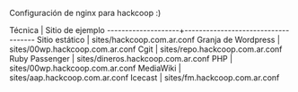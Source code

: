 Configuración de nginx para hackcoop :)

Técnica             | Sitio de ejemplo
--------------------+------------------------------------
Sitio estático      | sites/hackcoop.com.ar.conf
Granja de Wordpress | sites/00wp.hackcoop.com.ar.conf
Cgit                | sites/repo.hackcoop.com.ar.conf
Ruby Passenger      | sites/dineros.hackcoop.com.ar.conf
PHP                 | sites/00wp.hackcoop.com.ar.conf
MediaWiki           | sites/aap.hackcoop.com.ar.conf
Icecast             | sites/fm.hackcoop.com.ar.conf
